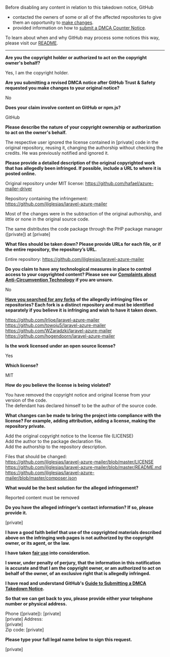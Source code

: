 Before disabling any content in relation to this takedown notice, GitHub
- contacted the owners of some or all of the affected repositories to give them an opportunity to [make changes](https://docs.github.com/en/github/site-policy/dmca-takedown-policy#a-how-does-this-actually-work).
- provided information on how to [submit a DMCA Counter Notice](https://docs.github.com/en/articles/guide-to-submitting-a-dmca-counter-notice).

To learn about when and why GitHub may process some notices this way, please visit our [README](https://github.com/github/dmca/blob/master/README.md#anatomy-of-a-takedown-notice).

---

**Are you the copyright holder or authorized to act on the copyright owner's behalf?**

Yes, I am the copyright holder.

**Are you submitting a revised DMCA notice after GitHub Trust & Safety requested you make changes to your original notice?**

No

**Does your claim involve content on GitHub or npm.js?**

GitHub

**Please describe the nature of your copyright ownership or authorization to act on the owner's behalf.**

The respective user ignored the license contained in [private] code in the original repository, reusing it, changing the authorship without checking the credits. He was previously notified and ignored it.

**Please provide a detailed description of the original copyrighted work that has allegedly been infringed. If possible, include a URL to where it is posted online.**

Original repository under MIT license: https://github.com/hafael/azure-mailer-driver

Repository containing the infringement:  
https://github.com/jliglesias/laravel-azure-mailer

Most of the changes were in the subtraction of the original authorship, and little or none in the original source code.

The same distributes the code package through the PHP package manager ([private]) at [private]

**What files should be taken down? Please provide URLs for each file, or if the entire repository, the repository’s URL.**

Entire repository: https://github.com/jliglesias/laravel-azure-mailer

**Do you claim to have any technological measures in place to control access to your copyrighted content? Please see our <a href="https://docs.github.com/articles/guide-to-submitting-a-dmca-takedown-notice#complaints-about-anti-circumvention-technology">Complaints about Anti-Circumvention Technology</a> if you are unsure.**

No

**<a href="https://docs.github.com/articles/dmca-takedown-policy#b-what-about-forks-or-whats-a-fork">Have you searched for any forks</a> of the allegedly infringing files or repositories? Each fork is a distinct repository and must be identified separately if you believe it is infringing and wish to have it taken down.**

https://github.com/lrljoe/laravel-azure-mailer  
https://github.com/towoju5/laravel-azure-mailer  
https://github.com/WZaradzki/laravel-azure-mailer  
https://github.com/hogendoorn/laravel-azure-mailer  

**Is the work licensed under an open source license?**

Yes

**Which license?**

MIT

**How do you believe the license is being violated?**

You have removed the copyright notice and original license from your version of the code.  
The defendant has declared himself to be the author of the source code.

**What changes can be made to bring the project into compliance with the license? For example, adding attribution, adding a license, making the repository private.**

Add the original copyright notice to the license file (LICENSE)  
Add the author to the package declaration file.  
Add the authorship to the repository description.

Files that should be changed:  
https://github.com/jliglesias/laravel-azure-mailer/blob/master/LICENSE  
https://github.com/jliglesias/laravel-azure-mailer/blob/master/README.md  
https://github.com/jliglesias/laravel-azure-mailer/blob/master/composer.json

**What would be the best solution for the alleged infringement?**

Reported content must be removed

**Do you have the alleged infringer’s contact information? If so, please provide it.**

[private]

**I have a good faith belief that use of the copyrighted materials described above on the infringing web pages is not authorized by the copyright owner, or its agent, or the law.**

**I have taken <a href="https://www.lumendatabase.org/topics/22">fair use</a> into consideration.**

**I swear, under penalty of perjury, that the information in this notification is accurate and that I am the copyright owner, or am authorized to act on behalf of the owner, of an exclusive right that is allegedly infringed.**

**I have read and understand GitHub's <a href="https://docs.github.com/articles/guide-to-submitting-a-dmca-takedown-notice/">Guide to Submitting a DMCA Takedown Notice</a>.**

**So that we can get back to you, please provide either your telephone number or physical address.**

Phone ([private]): [private]  
[private] Address:  
[private]  
Zip code: [private]  

**Please type your full legal name below to sign this request.**

[private]  
